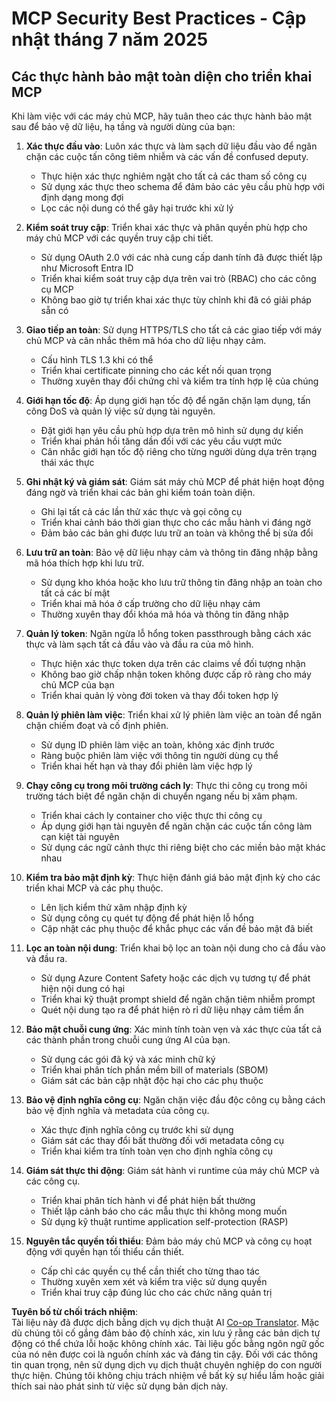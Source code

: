 <!--
CO_OP_TRANSLATOR_METADATA:
{
  "original_hash": "c3f4ea5732d64bf965e8aa2907759709",
  "translation_date": "2025-07-17T08:54:03+00:00",
  "source_file": "02-Security/mcp-security-best-practices-2025.md",
  "language_code": "vi"
}
-->
# MCP Security Best Practices - Cập nhật tháng 7 năm 2025

## Các thực hành bảo mật toàn diện cho triển khai MCP

Khi làm việc với các máy chủ MCP, hãy tuân theo các thực hành bảo mật sau để bảo vệ dữ liệu, hạ tầng và người dùng của bạn:

1. **Xác thực đầu vào**: Luôn xác thực và làm sạch dữ liệu đầu vào để ngăn chặn các cuộc tấn công tiêm nhiễm và các vấn đề confused deputy.
   - Thực hiện xác thực nghiêm ngặt cho tất cả các tham số công cụ
   - Sử dụng xác thực theo schema để đảm bảo các yêu cầu phù hợp với định dạng mong đợi
   - Lọc các nội dung có thể gây hại trước khi xử lý

2. **Kiểm soát truy cập**: Triển khai xác thực và phân quyền phù hợp cho máy chủ MCP với các quyền truy cập chi tiết.
   - Sử dụng OAuth 2.0 với các nhà cung cấp danh tính đã được thiết lập như Microsoft Entra ID
   - Triển khai kiểm soát truy cập dựa trên vai trò (RBAC) cho các công cụ MCP
   - Không bao giờ tự triển khai xác thực tùy chỉnh khi đã có giải pháp sẵn có

3. **Giao tiếp an toàn**: Sử dụng HTTPS/TLS cho tất cả các giao tiếp với máy chủ MCP và cân nhắc thêm mã hóa cho dữ liệu nhạy cảm.
   - Cấu hình TLS 1.3 khi có thể
   - Triển khai certificate pinning cho các kết nối quan trọng
   - Thường xuyên thay đổi chứng chỉ và kiểm tra tính hợp lệ của chúng

4. **Giới hạn tốc độ**: Áp dụng giới hạn tốc độ để ngăn chặn lạm dụng, tấn công DoS và quản lý việc sử dụng tài nguyên.
   - Đặt giới hạn yêu cầu phù hợp dựa trên mô hình sử dụng dự kiến
   - Triển khai phản hồi tăng dần đối với các yêu cầu vượt mức
   - Cân nhắc giới hạn tốc độ riêng cho từng người dùng dựa trên trạng thái xác thực

5. **Ghi nhật ký và giám sát**: Giám sát máy chủ MCP để phát hiện hoạt động đáng ngờ và triển khai các bản ghi kiểm toán toàn diện.
   - Ghi lại tất cả các lần thử xác thực và gọi công cụ
   - Triển khai cảnh báo thời gian thực cho các mẫu hành vi đáng ngờ
   - Đảm bảo các bản ghi được lưu trữ an toàn và không thể bị sửa đổi

6. **Lưu trữ an toàn**: Bảo vệ dữ liệu nhạy cảm và thông tin đăng nhập bằng mã hóa thích hợp khi lưu trữ.
   - Sử dụng kho khóa hoặc kho lưu trữ thông tin đăng nhập an toàn cho tất cả các bí mật
   - Triển khai mã hóa ở cấp trường cho dữ liệu nhạy cảm
   - Thường xuyên thay đổi khóa mã hóa và thông tin đăng nhập

7. **Quản lý token**: Ngăn ngừa lỗ hổng token passthrough bằng cách xác thực và làm sạch tất cả đầu vào và đầu ra của mô hình.
   - Thực hiện xác thực token dựa trên các claims về đối tượng nhận
   - Không bao giờ chấp nhận token không được cấp rõ ràng cho máy chủ MCP của bạn
   - Triển khai quản lý vòng đời token và thay đổi token hợp lý

8. **Quản lý phiên làm việc**: Triển khai xử lý phiên làm việc an toàn để ngăn chặn chiếm đoạt và cố định phiên.
   - Sử dụng ID phiên làm việc an toàn, không xác định trước
   - Ràng buộc phiên làm việc với thông tin người dùng cụ thể
   - Triển khai hết hạn và thay đổi phiên làm việc hợp lý

9. **Chạy công cụ trong môi trường cách ly**: Thực thi công cụ trong môi trường tách biệt để ngăn chặn di chuyển ngang nếu bị xâm phạm.
   - Triển khai cách ly container cho việc thực thi công cụ
   - Áp dụng giới hạn tài nguyên để ngăn chặn các cuộc tấn công làm cạn kiệt tài nguyên
   - Sử dụng các ngữ cảnh thực thi riêng biệt cho các miền bảo mật khác nhau

10. **Kiểm tra bảo mật định kỳ**: Thực hiện đánh giá bảo mật định kỳ cho các triển khai MCP và các phụ thuộc.
    - Lên lịch kiểm thử xâm nhập định kỳ
    - Sử dụng công cụ quét tự động để phát hiện lỗ hổng
    - Cập nhật các phụ thuộc để khắc phục các vấn đề bảo mật đã biết

11. **Lọc an toàn nội dung**: Triển khai bộ lọc an toàn nội dung cho cả đầu vào và đầu ra.
    - Sử dụng Azure Content Safety hoặc các dịch vụ tương tự để phát hiện nội dung có hại
    - Triển khai kỹ thuật prompt shield để ngăn chặn tiêm nhiễm prompt
    - Quét nội dung tạo ra để phát hiện rò rỉ dữ liệu nhạy cảm tiềm ẩn

12. **Bảo mật chuỗi cung ứng**: Xác minh tính toàn vẹn và xác thực của tất cả các thành phần trong chuỗi cung ứng AI của bạn.
    - Sử dụng các gói đã ký và xác minh chữ ký
    - Triển khai phân tích phần mềm bill of materials (SBOM)
    - Giám sát các bản cập nhật độc hại cho các phụ thuộc

13. **Bảo vệ định nghĩa công cụ**: Ngăn chặn việc đầu độc công cụ bằng cách bảo vệ định nghĩa và metadata của công cụ.
    - Xác thực định nghĩa công cụ trước khi sử dụng
    - Giám sát các thay đổi bất thường đối với metadata công cụ
    - Triển khai kiểm tra tính toàn vẹn cho định nghĩa công cụ

14. **Giám sát thực thi động**: Giám sát hành vi runtime của máy chủ MCP và các công cụ.
    - Triển khai phân tích hành vi để phát hiện bất thường
    - Thiết lập cảnh báo cho các mẫu thực thi không mong muốn
    - Sử dụng kỹ thuật runtime application self-protection (RASP)

15. **Nguyên tắc quyền tối thiểu**: Đảm bảo máy chủ MCP và công cụ hoạt động với quyền hạn tối thiểu cần thiết.
    - Cấp chỉ các quyền cụ thể cần thiết cho từng thao tác
    - Thường xuyên xem xét và kiểm tra việc sử dụng quyền
    - Triển khai truy cập đúng lúc cho các chức năng quản trị

**Tuyên bố từ chối trách nhiệm**:  
Tài liệu này đã được dịch bằng dịch vụ dịch thuật AI [Co-op Translator](https://github.com/Azure/co-op-translator). Mặc dù chúng tôi cố gắng đảm bảo độ chính xác, xin lưu ý rằng các bản dịch tự động có thể chứa lỗi hoặc không chính xác. Tài liệu gốc bằng ngôn ngữ gốc của nó nên được coi là nguồn chính xác và đáng tin cậy. Đối với các thông tin quan trọng, nên sử dụng dịch vụ dịch thuật chuyên nghiệp do con người thực hiện. Chúng tôi không chịu trách nhiệm về bất kỳ sự hiểu lầm hoặc giải thích sai nào phát sinh từ việc sử dụng bản dịch này.